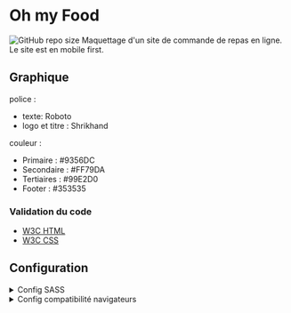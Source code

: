 # Oh my Food
![GitHub repo size](<https://img.shields.io/github/repo-size/Yan-Coquoz/OhMyFood>) 
Maquettage d'un site de commande de repas en ligne.
<br>
Le site est en mobile first.

## Graphique

police :

- texte: Roboto
- logo et titre : Shrikhand

couleur :

- Primaire : #9356DC
- Secondaire : #FF79DA
- Tertiaires : #99E2D0
- Footer : #353535

### Validation du code

- [W3C HTML](https://validator.w3.org/)
- [W3C CSS](https://jigsaw.w3.org/css-validator/)

## Configuration

<details>
<summary>Config SASS</summary>
mettre SASS en global si ce n'est déjà fait.
`-g` : installe le package en global, sur la machine.
````bash
  npm -g sass
````

Puis le dans le package.json.

- **Attention** à l'architecture des dossiers **et** au noms des fichiers

````json
{
  "scripts": {
    "sass": "sass --watch ./sass/main.scss:./public/style.css --style compressed"
  }
}

````

- `sass` : ce que l'on va utiliser.
- `--watch` : permet de relancé le serveur, de rafraîchir la page en direct. peut être remplacé par `-w`.
- `--style compressed` La façon dont le fichier css sera rendu grâce au flag `--style`.
  *Les options possibles :*
  1) `Nested` : imite le nesting SASS tout en maintenant une syntaxe CSS correcte.
  2) `Expended` : Le plus proche de la façon dont on écris le CSS. (facile à lire).
  3) `Compact` : met le sélecteur et son ensemble sur une seule ligne.
  4) `Compressed` : minifie le code, supprime tout les espaces.

- Lancement de SASS dans le terminal :

````bash
 npm run sass
````

---
Pour le projet l'architecture de SASS ce fait en 7.1.
Liste des dossiers utilisés :

- base : Les fondation communes (la police, le box-sizing...).
- utils : Tout ce qui est variables, mixins, % placeholder, fonctions...
- layouts : Les blocs BEM réutilisable (header, footer formulaire, nav ...).
- components : Blocs BEM indépendant (bouton, icons...).
- pages : Tout ce qui est spécifique à une page.
- themes : tout ce qui touche à des themes spécifique (fête de noel, black friday...)
- vendors : Tous ce qui est externe au site, (bootstrap, Jquery UI, normalize...).

</details>

<details>
<summary>
Config compatibilité navigateurs
</summary>

Installation d'autoprefixer, postcss, et postcss-cli

````bash
npm install autoprefixer postcss postcss-cli -g
````

Dans le package.json :

````json
{
  "scripts": {
  "prefix": "postcss ./public/style.css --use autoprefixer -d ./public/prefixed/"
},
"browserslist": "last 4 versions"
}
````

explications :

- Qui va utiliser `postcss` sur le fichier `./public/style.css` et qu'il va utiliser `autoprefixer` en mode developpement, et mettra le fichier à utilisé dans le dossier `./public/prefixed/style.css`.
- La dernier ligne, est le rayon d'action d'autoprefixer, les 4 dernieres versions des navigateurs.

</details>
